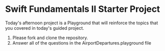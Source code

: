 # Swift Fundamentals II Starter Project

Today's afternoon project is a Playground that will reinforce the topics that you covered in today's guided project.

1. Please fork and clone the repository.
2. Answer all of the questions in the AirportDepartures.playground file 

